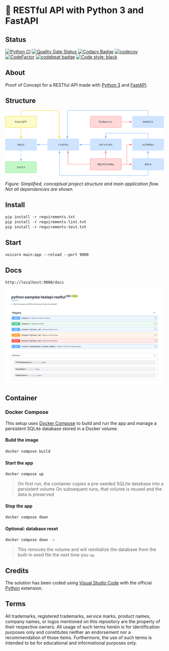 # 🧪 RESTful API with Python 3 and FastAPI

## Status

[![Python CI](https://github.com/nanotaboada/python-samples-fastapi-restful/actions/workflows/python-app.yml/badge.svg)](https://github.com/nanotaboada/python-samples-fastapi-restful/actions/workflows/python-app.yml)
[![Quality Gate Status](https://sonarcloud.io/api/project_badges/measure?project=nanotaboada_python-samples-fastapi-restful&metric=alert_status)](https://sonarcloud.io/summary/new_code?id=nanotaboada_python-samples-fastapi-restful)
[![Codacy Badge](https://app.codacy.com/project/badge/Grade/8f9bab37f6f444c895a8b25d5df772fc)](https://app.codacy.com/gh/nanotaboada/python-samples-fastapi-restful/dashboard?utm_source=gh&utm_medium=referral&utm_content=&utm_campaign=Badge_grade)
[![codecov](https://codecov.io/gh/nanotaboada/python-samples-fastapi-restful/branch/master/graph/badge.svg?token=A1WNZPRQEJ)](https://codecov.io/gh/nanotaboada/python-samples-fastapi-restful)
[![CodeFactor](https://www.codefactor.io/repository/github/nanotaboada/python-samples-fastapi-restful/badge)](https://www.codefactor.io/repository/github/nanotaboada/python-samples-fastapi-restful)
[![codebeat badge](https://codebeat.co/badges/4c4f7c08-3b35-4b57-a875-bf2043efe515)](https://codebeat.co/projects/github-com-nanotaboada-python-samples-fastapi-restful-master)
[![Code style: black](https://img.shields.io/badge/code%20style-black-000000.svg)](https://github.com/psf/black)

## About

Proof of Concept for a RESTful API made with [Python 3](https://www.python.org/) and [FastAPI](https://fastapi.tiangolo.com/).

## Structure

![Simplified, conceptual project structure and main application flow](assets/images/structure.svg)

_Figure: Simplified, conceptual project structure and main application flow. Not all dependencies are shown._

## Install

```console
pip install -r requirements.txt
pip install -r requirements-lint.txt
pip install -r requirements-test.txt
```

## Start

```console
uvicorn main:app --reload --port 9000
```

## Docs

```console
http://localhost:9000/docs
```

![API Documentation](assets/images/swagger.png)

## Container

### Docker Compose

This setup uses [Docker Compose](https://docs.docker.com/compose/) to build and run the app and manage a persistent SQLite database stored in a Docker volume.

#### Build the image

```bash
docker compose build
```

#### Start the app

```bash
docker compose up
```

> On first run, the container copies a pre-seeded SQLite database into a persistent volume
> On subsequent runs, that volume is reused and the data is preserved

#### Stop the app

```bash
docker compose down
```

#### Optional: database reset

```bash
docker compose down -v
```

> This removes the volume and will reinitialize the database from the built-in seed file the next time you `up`.

## Credits

The solution has been coded using [Visual Studio Code](https://code.visualstudio.com/) with the official [Python](https://marketplace.visualstudio.com/items?itemName=ms-python.python) extension.

## Terms

All trademarks, registered trademarks, service marks, product names, company names, or logos mentioned on this repository are the property of their respective owners. All usage of such terms herein is for identification purposes only and constitutes neither an endorsement nor a recommendation of those items. Furthermore, the use of such terms is intended to be for educational and informational purposes only.
